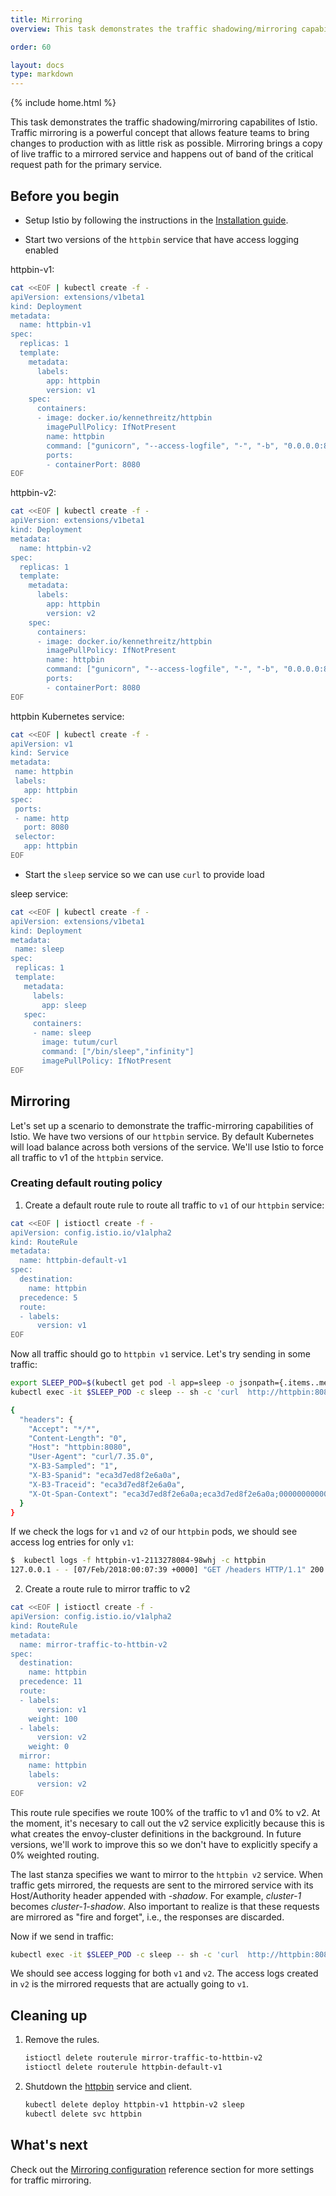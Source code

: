 ```yaml
---
title: Mirroring
overview: This task demonstrates the traffic shadowing/mirroring capabilities of Istio

order: 60

layout: docs
type: markdown
---
```

{% include home.html %}

This task demonstrates the traffic shadowing/mirroring capabilites of Istio. Traffic mirroring is a powerful concept that allows feature teams to bring changes to production with as little risk as possible. Mirroring brings a copy of live traffic to a mirrored service and happens out of band of the critical request path for the primary service.


## Before you begin

* Setup Istio by following the instructions in the
  [Installation guide]({{home}}/docs/setup/).
  
* Start two versions of the `httpbin` service that have access logging enabled

httpbin-v1:

```bash
cat <<EOF | kubectl create -f -
apiVersion: extensions/v1beta1
kind: Deployment
metadata:
  name: httpbin-v1
spec:
  replicas: 1
  template:
    metadata:
      labels:
        app: httpbin
        version: v1
    spec:
      containers:
      - image: docker.io/kennethreitz/httpbin
        imagePullPolicy: IfNotPresent
        name: httpbin
        command: ["gunicorn", "--access-logfile", "-", "-b", "0.0.0.0:8080", "httpbin:app"]
        ports:
        - containerPort: 8080
EOF
```
httpbin-v2:

```bash
cat <<EOF | kubectl create -f -
apiVersion: extensions/v1beta1
kind: Deployment
metadata:
  name: httpbin-v2
spec:
  replicas: 1
  template:
    metadata:
      labels:
        app: httpbin
        version: v2
    spec:
      containers:
      - image: docker.io/kennethreitz/httpbin
        imagePullPolicy: IfNotPresent
        name: httpbin
        command: ["gunicorn", "--access-logfile", "-", "-b", "0.0.0.0:8080", "httpbin:app"]
        ports:
        - containerPort: 8080
EOF
```

httpbin Kubernetes service:

 ```bash
cat <<EOF | kubectl create -f -
apiVersion: v1
kind: Service
metadata:
  name: httpbin
  labels:
    app: httpbin
spec:
  ports:
  - name: http
    port: 8080
  selector:
    app: httpbin
EOF
```   


* Start the `sleep` service so we can use `curl` to provide load

sleep service:

 ```bash
cat <<EOF | kubectl create -f -
apiVersion: extensions/v1beta1
kind: Deployment
metadata:
  name: sleep
spec:
  replicas: 1
  template:
    metadata:
      labels:
        app: sleep
    spec:
      containers:
      - name: sleep
        image: tutum/curl
        command: ["/bin/sleep","infinity"]
        imagePullPolicy: IfNotPresent
EOF
```   




## Mirroring

Let's set up a scenario to demonstrate the traffic-mirroring capabilities of Istio. We have two versions of our `httpbin` service. By default Kubernetes will load balance across both versions of the service. We'll use Istio to force all traffic to v1 of the `httpbin` service. 

### Creating default routing policy

1. Create a default route rule to route all traffic to `v1` of our `httpbin` service:

```bash
cat <<EOF | istioctl create -f -
apiVersion: config.istio.io/v1alpha2
kind: RouteRule
metadata:
  name: httpbin-default-v1
spec:
  destination:
    name: httpbin
  precedence: 5
  route:
  - labels:
      version: v1
EOF
```

Now all traffic should go to `httpbin v1` service. Let's try sending in some traffic:

```bash
export SLEEP_POD=$(kubectl get pod -l app=sleep -o jsonpath={.items..metadata.name})
kubectl exec -it $SLEEP_POD -c sleep -- sh -c 'curl  http://httpbin:8080/headers'

{
  "headers": {
    "Accept": "*/*", 
    "Content-Length": "0", 
    "Host": "httpbin:8080", 
    "User-Agent": "curl/7.35.0", 
    "X-B3-Sampled": "1", 
    "X-B3-Spanid": "eca3d7ed8f2e6a0a", 
    "X-B3-Traceid": "eca3d7ed8f2e6a0a", 
    "X-Ot-Span-Context": "eca3d7ed8f2e6a0a;eca3d7ed8f2e6a0a;0000000000000000"
  }
}
```

If we check the logs for `v1` and `v2` of our `httpbin` pods, we should see access log entries for only `v1`:

```bash
$  kubectl logs -f httpbin-v1-2113278084-98whj -c httpbin 
127.0.0.1 - - [07/Feb/2018:00:07:39 +0000] "GET /headers HTTP/1.1" 200 349 "-" "curl/7.35.0" 
```

2. Create a route rule to mirror traffic to v2

```bash
cat <<EOF | istioctl create -f -
apiVersion: config.istio.io/v1alpha2
kind: RouteRule
metadata:
  name: mirror-traffic-to-httbin-v2
spec:
  destination:
    name: httpbin
  precedence: 11
  route:
  - labels:
      version: v1
    weight: 100
  - labels: 
      version: v2
    weight: 0
  mirror:
    name: httpbin
    labels:
      version: v2
EOF
```

This route rule specifies we route 100% of the traffic to v1 and 0% to v2. At the moment, it's necesary to call out the v2 service explicitly because this is what creates the envoy-cluster definitions in the background. In future versions, we'll work to improve this so we don't have to explicitly specify a 0% weighted routing. 

The last stanza specifies we want to mirror to the `httpbin v2` service. When traffic gets mirrored, the requests are sent to the mirrored service with its Host/Authority header appended with *-shadow*. For example, *cluster-1* becomes *cluster-1-shadow*. Also important to realize is that these requests are mirrored as "fire and forget", i.e., the responses are discarded. 


Now if we send in traffic:

```bash
kubectl exec -it $SLEEP_POD -c sleep -- sh -c 'curl  http://httpbin:8080/headers'
```

We should see access logging for both `v1` and `v2`. The access logs created in `v2` is the mirrored requests that are actually going to `v1`.
   


## Cleaning up

1. Remove the rules.
    
   ```bash
   istioctl delete routerule mirror-traffic-to-httbin-v2
   istioctl delete routerule httpbin-default-v1
   ```

1. Shutdown the [httpbin](https://github.com/istio/istio/tree/master/samples/httpbin) service and client.

   ```bash
   kubectl delete deploy httpbin-v1 httpbin-v2 sleep
   kubectl delete svc httpbin
   ```

## What's next

Check out the [Mirroring configuration]({{home}}/docs/reference/config/istio.routing.v1alpha1.html) reference section for more settings for traffic mirroring.
